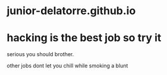 # junior-delatorre.github.io
 <!DOCTYPE html>
<html>
<head>
<body>

<h1>hacking is the best job so try it </h1>
<p>serious you should brother.</p>
<p> other jobs dont let you chill while smoking a blunt<p>

</body>
</html> 
